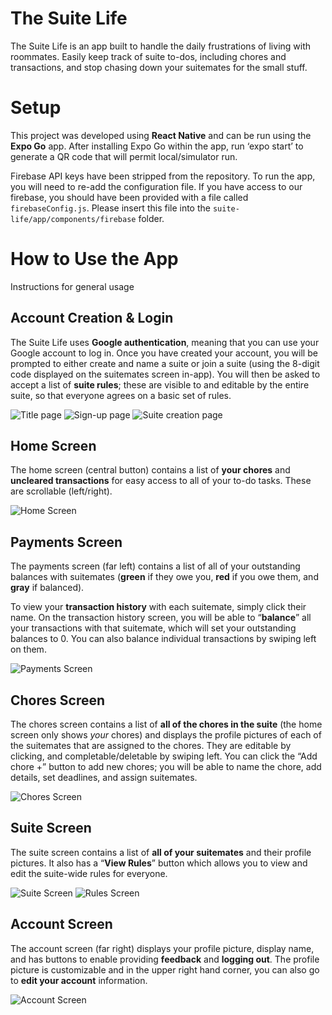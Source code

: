 ﻿# The Suite Life

The Suite Life is an app built to handle the daily frustrations of living with roommates. Easily keep track of suite to-dos, including chores and transactions, and stop chasing down your suitemates for the small stuff.

# Setup

This project was developed using **React Native** and can be run using the **Expo Go** app. After installing Expo Go within the app, run ‘expo start’ to generate a QR code that will permit local/simulator run.

Firebase API keys have been stripped from the repository. To run the app, you will need to re-add the configuration file. If you have access to our firebase, you should have been provided with a file called `firebaseConfig.js`. Please insert this file into the `suite-life/app/components/firebase` folder.

# How to Use the App

Instructions for general usage

## Account Creation & Login

The Suite Life uses **Google authentication**, meaning that you can use your Google account to log in. Once you have created your account, you will be prompted to either create and name a suite or join a suite (using the 8-digit code displayed on the suitemates screen in-app). You will then be asked to accept a list of **suite rules**; these are visible to and editable by the entire suite, so that everyone agrees on a basic set of rules.

![Title page](https://imgur.com/a/IK63twS "Title Page")
![Sign-up page](https://imgur.com/a/STwDGk5 "Sign-up Page")
![Suite creation page](https://imgur.com/a/51HgACP "Suite Creation Page")

## Home Screen

The home screen (central button) contains a list of **your chores** and **uncleared transactions** for easy access to all of your to-do tasks. These are scrollable (left/right).

![Home Screen](https://imgur.com/a/hPcysX6 "Home Screen")

## Payments Screen

The payments screen (far left) contains a list of all of your outstanding balances with suitemates (**green** if they owe you, **red** if you owe them, and **gray** if balanced). 

To view your **transaction history** with each suitemate, simply click their name. On the transaction history screen, you will be able to “**balance**” all your transactions with that suitemate, which will set your outstanding balances to 0. You can also balance individual transactions by swiping left on them.

![Payments Screen](https://imgur.com/a/jfCGYhq "Payments Screen")

## Chores Screen

The chores screen contains a list of **all of the chores in the suite** (the home screen only shows *your* chores) and displays the profile pictures of each of the suitemates that are assigned to the chores. They are editable by clicking, and completable/deletable by swiping left. You can click the “Add chore +” button to add new chores; you will be able to name the chore, add details, set deadlines, and assign suitemates.

![Chores Screen](https://imgur.com/a/DMNVk66 "Chores Screen")

## Suite Screen

The suite screen contains a list of **all of your suitemates** and their profile pictures. It also has a “**View Rules**” button which allows you to view and edit the suite-wide rules for everyone.

![Suite Screen](https://imgur.com/a/i0uUqAy "Suite Screen")
![Rules Screen](https://imgur.com/a/hXi8HJo "Rules Screen")

## Account Screen

The account screen (far right) displays your profile picture, display name, and has buttons to enable providing **feedback** and **logging out**. The profile picture is customizable and in the upper right hand corner, you can also go to **edit your account** information.

![Account Screen](https://imgur.com/a/6MyIuCo "Account Screen")
